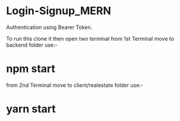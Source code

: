 # Login-Signup_MERN
Authentication using Bearer Token.

To run this clone it then open two terminal
from 1st Terminal move to backend folder
use:-
#        npm start
        
from 2nd Terminal move to client/realestate folder
use:-
#        yarn start
